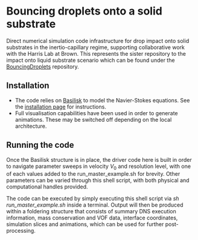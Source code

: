 # Bouncing droplets onto a solid substrate
Direct numerical simulation code infrastructure for drop impact onto solid substrates in the inertio-capillary regime, supporting collaborative work with the Harris Lab at Brown. This represents the sister repository to the impact onto liquid substrate scenario which can be found under the [BouncingDroplets](https://github.com/rcsc-group/BouncingDroplets/) repository. 

## Installation
* The code relies on [Basilisk](<http://basilisk.fr/>) to model the Navier-Stokes equations. See the [installation page](<http://basilisk.fr/src/INSTALL>) for instructions. 
* Full visualisation capabilities have been used in order to generate animations. These may be switched off depending on the local architecture.

## Running the code
Once the Basilisk structure is in place, the driver code here is built in order to navigate parameter sweeps in velocity $V_0$ and resolution level, with one of each values added to the run_master_example.sh for brevity. Other parameters can be varied through this shell script, with both physical and computational handles provided. 

The code can be executed by simply executing this shell script via *sh run_master_example.sh* inside a terminal. Output will then be produced within a foldering structure that consists of summary DNS execution information, mass conservation and VOF data, interface coordinates, simulation slices and animations, which can be used for further post-processing.
